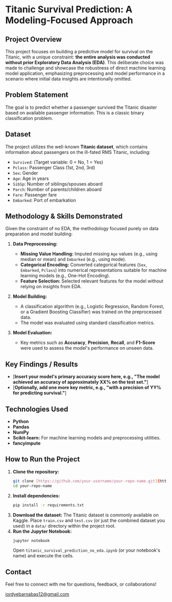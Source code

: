 # Titanic Survival Prediction: A Modeling-Focused Approach

## Project Overview

This project focuses on building a predictive model for survival on the Titanic, with a unique constraint: **the entire analysis was conducted without prior Exploratory Data Analysis (EDA)**. This deliberate choice was made to challenge and showcase the robustness of direct machine learning model application, emphasizing preprocessing and model performance in a scenario where initial data insights are intentionally omitted.

## Problem Statement

The goal is to predict whether a passenger survived the Titanic disaster based on available passenger information. This is a classic binary classification problem.

## Dataset

The project utilizes the well-known **Titanic dataset**, which contains information about passengers on the ill-fated RMS Titanic, including:
* `Survived`: (Target variable: 0 = No, 1 = Yes)
* `Pclass`: Passenger Class (1st, 2nd, 3rd)
* `Sex`: Gender
* `Age`: Age in years
* `SibSp`: Number of siblings/spouses aboard
* `Parch`: Number of parents/children aboard
* `Fare`: Passenger fare
* `Embarked`: Port of embarkation

## Methodology & Skills Demonstrated

Given the constraint of no EDA, the methodology focused purely on data preparation and model building:

1.  **Data Preprocessing:**
    * **Missing Value Handling:** Imputed missing `Age` values (e.g., using median or mean) and `Embarked` (e.g., using mode).
    * **Categorical Encoding:** Converted categorical features (`Sex`, `Embarked`, `Pclass`) into numerical representations suitable for machine learning models (e.g., One-Hot Encoding).
    * **Feature Selection:** Selected relevant features for the model without relying on insights from EDA.

2.  **Model Building:**
    * A classification algorithm (e.g., Logistic Regression, Random Forest, or a Gradient Boosting Classifier) was trained on the preprocessed data.
    * The model was evaluated using standard classification metrics.

3.  **Model Evaluation:**
    * Key metrics such as **Accuracy**, **Precision**, **Recall**, and **F1-Score** were used to assess the model's performance on unseen data.

## Key Findings / Results

* [**Insert your model's primary accuracy score here, e.g., "The model achieved an accuracy of approximately XX% on the test set."**]
* [**Optionally, add one more key metric, e.g., "with a precision of YY% for predicting survival."**]

## Technologies Used

* **Python**
* **Pandas**
* **NumPy**
* **Scikit-learn:** For machine learning models and preprocessing utilities.
* **fancyimpute**

## How to Run the Project

1.  **Clone the repository:**
    ```bash
    git clone [https://github.com/your-username/your-repo-name.git](https://github.com/your-username/your-repo-name.git)
    cd your-repo-name
    ```
2.  **Install dependencies:**
    ```bash
    pip install -r requirements.txt
    ```
3.  **Download the dataset:**
    The Titanic dataset is commonly available on Kaggle. Place `train.csv` and `test.csv` (or just the combined dataset you used) in a `data/` directory within the project root.
4.  **Run the Jupyter Notebook:**
    ```bash
    jupyter notebook
    ```
    Open `titanic_survival_prediction_no_eda.ipynb` (or your notebook's name) and execute the cells.

## Contact

Feel free to connect with me for questions, feedback, or collaborations!

iordyebarnabas12@gmail.com
